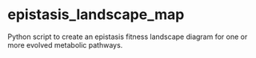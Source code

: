 # epistasis_landscape_map
Python script to create an epistasis fitness landscape diagram for one or more evolved metabolic pathways.
